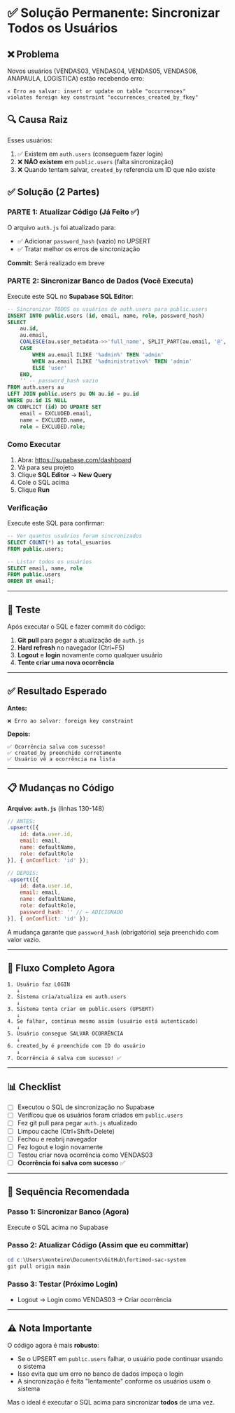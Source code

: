 # ✅ Solução Permanente: Sincronizar Todos os Usuários

## ❌ Problema

Novos usuários (VENDAS03, VENDAS04, VENDAS05, VENDAS06, ANAPAULA, LOGISTICA) estão recebendo erro:

```
✕ Erro ao salvar: insert or update on table "occurrences" 
violates foreign key constraint "occurrences_created_by_fkey"
```

## 🔍 Causa Raiz

Esses usuários:
1. ✅ Existem em `auth.users` (conseguem fazer login)
2. ❌ **NÃO existem** em `public.users` (falta sincronização)
3. ❌ Quando tentam salvar, `created_by` referencia um ID que não existe

## ✅ Solução (2 Partes)

### **PARTE 1: Atualizar Código (Já Feito ✅)**

O arquivo `auth.js` foi atualizado para:
- ✅ Adicionar `password_hash` (vazio) no UPSERT
- ✅ Tratar melhor os erros de sincronização

**Commit:** Será realizado em breve

### **PARTE 2: Sincronizar Banco de Dados (Você Executa)**

Execute este SQL no **Supabase SQL Editor**:

```sql
-- Sincronizar TODOS os usuários de auth.users para public.users
INSERT INTO public.users (id, email, name, role, password_hash)
SELECT 
    au.id,
    au.email,
    COALESCE(au.user_metadata->>'full_name', SPLIT_PART(au.email, '@', 1), 'Usuário'),
    CASE 
        WHEN au.email ILIKE '%admin%' THEN 'admin'
        WHEN au.email ILIKE '%administrativo%' THEN 'admin'
        ELSE 'user'
    END,
    '' -- password_hash vazio
FROM auth.users au
LEFT JOIN public.users pu ON au.id = pu.id
WHERE pu.id IS NULL
ON CONFLICT (id) DO UPDATE SET 
    email = EXCLUDED.email,
    name = EXCLUDED.name,
    role = EXCLUDED.role;
```

### **Como Executar**

1. Abra: https://supabase.com/dashboard
2. Vá para seu projeto
3. Clique **SQL Editor** → **New Query**
4. Cole o SQL acima
5. Clique **Run**

### **Verificação**

Execute este SQL para confirmar:

```sql
-- Ver quantos usuários foram sincronizados
SELECT COUNT(*) as total_usuarios
FROM public.users;

-- Listar todos os usuários
SELECT email, name, role
FROM public.users
ORDER BY email;
```

---

## 🧪 Teste

Após executar o SQL e fazer commit do código:

1. **Git pull** para pegar a atualização de `auth.js`
2. **Hard refresh** no navegador (Ctrl+F5)
3. **Logout** e **login** novamente como qualquer usuário
4. **Tente criar uma nova ocorrência**

---

## ✅ Resultado Esperado

**Antes:**
```
❌ Erro ao salvar: foreign key constraint
```

**Depois:**
```
✅ Ocorrência salva com sucesso!
✅ created_by preenchido corretamente
✅ Usuário vê a ocorrência na lista
```

---

## 📋 Mudanças no Código

**Arquivo: `auth.js`** (linhas 130-148)

```javascript
// ANTES:
.upsert([{
    id: data.user.id,
    email: email,
    name: defaultName,
    role: defaultRole
}], { onConflict: 'id' });

// DEPOIS:
.upsert([{
    id: data.user.id,
    email: email,
    name: defaultName,
    role: defaultRole,
    password_hash: '' // ← ADICIONADO
}], { onConflict: 'id' });
```

A mudança garante que `password_hash` (obrigatório) seja preenchido com valor vazio.

---

## 🔄 Fluxo Completo Agora

```
1. Usuário faz LOGIN
   ↓
2. Sistema cria/atualiza em auth.users
   ↓
3. Sistema tenta criar em public.users (UPSERT)
   ↓
4. Se falhar, continua mesmo assim (usuário está autenticado)
   ↓
5. Usuário consegue SALVAR OCORRÊNCIA
   ↓
6. created_by é preenchido com ID do usuário
   ↓
7. Ocorrência é salva com sucesso! ✅
```

---

## 📊 Checklist

- [ ] Executou o SQL de sincronização no Supabase
- [ ] Verificou que os usuários foram criados em `public.users`
- [ ] Fez git pull para pegar `auth.js` atualizado
- [ ] Limpou cache (Ctrl+Shift+Delete)
- [ ] Fechou e reabrij navegador
- [ ] Fez logout e login novamente
- [ ] Testou criar nova ocorrência como VENDAS03
- [ ] **Ocorrência foi salva com sucesso** ✅

---

## 🚀 Sequência Recomendada

### Passo 1: Sincronizar Banco (Agora)
Execute o SQL acima no Supabase

### Passo 2: Atualizar Código (Assim que eu committar)
```powershell
cd c:\Users\monteiro\Documents\GitHub\fortimed-sac-system
git pull origin main
```

### Passo 3: Testar (Próximo Login)
- Logout → Login como VENDAS03 → Criar ocorrência

---

## ⚠️ Nota Importante

O código agora é mais **robusto**:
- Se o UPSERT em `public.users` falhar, o usuário pode continuar usando o sistema
- Isso evita que um erro no banco de dados impeça o login
- A sincronização é feita "lentamente" conforme os usuários usam o sistema

Mas o ideal é executar o SQL acima para sincronizar **todos** de uma vez.
